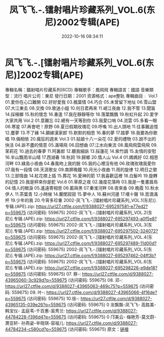 ﻿---
title: 凤飞飞.-.镭射唱片珍藏系列_VOL.6(东尼)2002专辑(APE)
date: 2022-10-16 08:34:11
categories: WAV车载音乐、镜像
tags: 华语中文
---
# 凤飞飞.-.[镭射唱片珍藏系列_VOL.6(东尼)]2002专辑(APE)

專輯名稱：鐳射唱片珍藏系列(6CD)
專輯歌手：鳳飛飛
專輯語言：國語
音樂類型：流行
唱片公司：東尼
發行日期：2001
资源格式：ape整轨
專輯曲目﹕
Vol.1
01.愛你在心口難開
02.好好愛我
03.楓葉情
04.巧合
05.未曾留下地址
06.雪山盟
07.大江東去
08.交換
09.歌迷小姐
10.何日君再來
11.岷江夜曲
12.我不管
13.聞笛
14.採檳榔
15.秋的懷念
16.重逢
17.我在靜靜等你
18.落葉飄飄
19.秋虹升起
20.愛字大家共用
Vol.2
01.意難忘
02.總有一天等到你
03.我愛口哨
04.流雲
05.多看一眼
06.寒星
07.再會吧！原野
08.夏日假期玫瑰花
09.呼喚
10.出人頭地
11.往事難追憶
12.塵夢
13.不了緣
14.願嫁漢家郎
15.默默的相思
16.春的夢
17.踏夢
18.我要為你歌唱
19.倆相依
20.瘋狂的週末
Vol.3
01.姑娘十八一朵花
02.愛的禮物
03.說不出的快活
04.訴不盡的情意
05.滿場飛
06.回想曲
07.江水向東流
08.風飛飛雲飛飛
09.茉莉花
10.過去的春夢
11.阿裏郎
12.聽我細訴
13.採蓮花
14.紫竹調
15.友情的安慰
16.半山飄雨半山晴
17.西湖春
18.秋詞
19.歸鄉
20.情人山
Vol.4
01.媽媽好
02.相思河畔
03.綠島小夜曲
04.春風吻上我的臉
05.我的心裡沒有他
06.玫瑰玫瑰我愛你
07.我有一段情
08.天涯歌女
09.南屏晚鐘
10.月光小夜曲
11.雨的旋律
12.明日之歌
13.三部情曲
14.紅花襟上插
15.葬花
16.愛神的箭
17.我喜歡這裡
18.白髮吟
19.旋轉的記憶
20.我是秤來你是鉈
Vol.6
01.草原之夜
02.幾度花落時
03.我是一隻畫眉鳥
04.情人的眼淚
05.遙遠寄相思
06.藍與黑
07.秦淮河畔
08.夜來香
09.晚霞
10.秋水伊人
11.茶葉青
12.小時候
14.蘭閨寂寂
15.夢中人
16.蘇州河邊
17.嘆十聲
18.苦酒滿杯
19.少年的我
20.今宵多珍重
2002-凤飞飞.-.[镭射唱片珍藏系列_VOL.1(东尼)].专辑.(APE).zip: https://url27.ctfile.com/f/9388027-695297581-e77ed2?p=559675
(访问密码: 559675)
2002-凤飞飞.-.[镭射唱片珍藏系列_VOL.2(东尼)].专辑.(APE).zip: https://url27.ctfile.com/f/9388027-695297493-a0f5e8?p=559675
(访问密码: 559675)
2002-凤飞飞.-.[镭射唱片珍藏系列_VOL.3(东尼)].专辑.(APE).zip: https://url27.ctfile.com/f/9388027-695297502-324072?p=559675
(访问密码: 559675)
2002-凤飞飞.-.[镭射唱片珍藏系列_VOL.4(东尼)].专辑.(APE).zip: https://url27.ctfile.com/f/9388027-695297489-11d00d?p=559675
(访问密码: 559675)
2002-凤飞飞.-.[镭射唱片珍藏系列_VOL.5(东尼)].专辑.(APE).zip: https://url27.ctfile.com/f/9388027-695297462-04ff3b?p=559675
(访问密码: 559675)
2002-凤飞飞.-.[镭射唱片珍藏系列_VOL.6(东尼)].专辑.(APE).zip: https://url27.ctfile.com/f/9388027-695298226-e9de18?p=559675
(访问密码: 559675)
07. 蔡-: https://url27.ctfile.com/d/9388027-43965060-3c929d?p=559675
(访问密码: 559675)
08. 邓-: https://url27.ctfile.com/d/9388027-43965063-469c75?p=559675
(访问密码: 559675)
09. 叶-: https://url27.ctfile.com/d/9388027-43965066-4f16de?p=559675
(访问密码: 559675)
10.徐-: https://url27.ctfile.com/d/9388027-43965135-039e26?p=559675
(访问密码: 559675)
0 龙飘飘-凤飞飞- 高胜美- 韩宝仪- 孟庭苇-千百惠-奚秀兰: https://url27.ctfile.com/d/9388027-44784228-f396d4?p=559675
(访问密码: 559675)
0 邝美云- 梅艳芳-莫文蔚- 萧亚轩- 孙燕姿-辛晓琪-容祖儿: https://url27.ctfile.com/d/9388027-44784234-c580cd?p=559675
(访问密码: 559675)
原文：[链接](https://blog.sina.com.cn/s/blog_1647c7e7601030zx2.html)